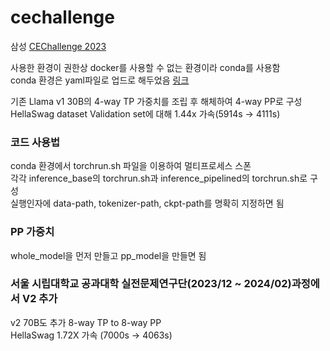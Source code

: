 # cechallenge
삼성 [CEChallenge 2023](https://cechallenge.github.io/)   

사용한 환경이 권한상 docker를 사용할 수 없는 환경이라 conda를 사용함   
conda 환경은 yaml파일로 업드로 해두었음 [링크](https://github.com/abzb1/cechallenge/blob/main/cechallenge.yaml)   

기존 Llama v1 30B의 4-way TP 가중치를 조립 후 해체하여 4-way PP로 구성
HellaSwag dataset Validation set에 대해 1.44x 가속(5914s -> 4111s)   

### 코드 사용법   
conda 환경에서 torchrun.sh 파일을 이용하여 멀티프로세스 스폰   
각각 inference_base의 torchrun.sh과 inference_pipelined의 torchrun.sh로 구성   
실행인자에 data-path, tokenizer-path, ckpt-path를 명확히 지정하면 됨 

### PP 가중치
whole_model을 먼저 만들고 pp_model을 만들면 됨

### 서울 시립대학교 공과대학 실전문제연구단(2023/12 ~ 2024/02)과정에서 V2 추가
v2 70B도 추가 8-way TP to 8-way PP   
HellaSwag 1.72X 가속 (7000s -> 4063s)

